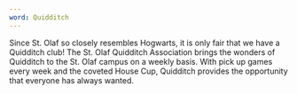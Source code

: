 ```yaml
---
word: Quidditch
---
```


Since St. Olaf so closely resembles Hogwarts, it is only fair that we have a Quidditch club! The St. Olaf Quidditch Association brings the wonders of Quidditch to the St. Olaf campus on a weekly basis. With pick up games every week and the coveted House Cup, Quidditch provides the opportunity that everyone has always wanted.

